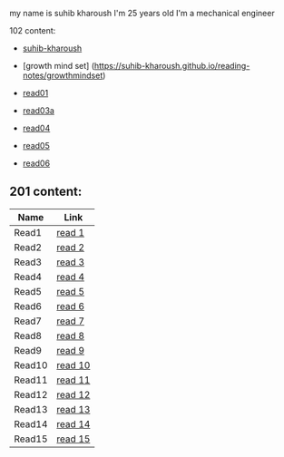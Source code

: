 my name is suhib kharoush
I'm 25 years old
I'm a mechanical engineer

102 content:
- [suhib-kharoush](https://github.com/suhib-kharoush/reading-notes.git/readme)

- [growth mind set] (https://suhib-kharoush.github.io/reading-notes/growthmindset)    
- [read01](https://suhib-kharoush.github.io/reading-notes/)
- [read03a](102\read03a.md)
- [read04](https://github.com/suhib-kharoush/reading-notes/blob/main/read04.md)
- [read05](https://github.com/suhib-kharoush/reading-notes/blob/main/read05.md)
- [read06](https://github.com/suhib-kharoush/reading-notes/blob/main/read06.md)



## 201 content:
| Name        | Link |
| ----------- | ----------- |
| Read1      | [read 1](201\read1.md)    |
| Read2      | [read 2](201\read2.md)    |
| Read3      | [read 3](201\read3.md)    |
| Read4      | [read 4](201\read4.md)    |
| Read5      | [read 5](201\read5.md)    |
| Read6      | [read 6](201\read6.md)    |
| Read7      | [read 7](201\read7.md)    |
| Read8      | [read 8](201\read8.md)    |
| Read9      | [read 9](201\read9.md)    |
| Read10      | [read 10](201\read10.md)    |
| Read11     | [read 11](201\read11.md)    |
| Read12      | [read 12](201\read12.md)    |
| Read13      | [read 13](201\read13.md)    |
| Read14      | [read 14](201\read14.md)    |
| Read15      | [read 15](201\read15.md)    |
